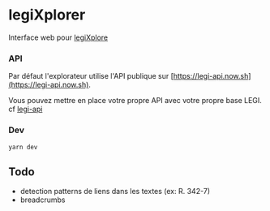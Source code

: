# legiXplorer

Interface web pour [legiXplore]()

### API

Par défaut l'explorateur utilise l'API publique sur [https://legi-api.now.sh](https://legi-api.now.sh).

Vous pouvez mettre en place votre propre API avec votre propre base LEGI. cf [legi-api]()

### Dev

```
yarn dev
```

## Todo

- detection patterns de liens dans les textes (ex: R. 342-7)
- breadcrumbs
